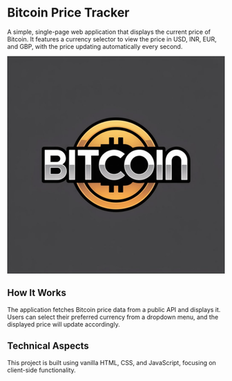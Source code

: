 # Bitcoin Price Tracker

A simple, single-page web application that displays the current price of Bitcoin. It features a currency selector to view the price in USD, INR, EUR, and GBP, with the price updating automatically every second.

![Bitcoin Price Tracker Screenshot](bitcoin.jpeg) <!-- You might need to add a screenshot of your project -->

## How It Works

The application fetches Bitcoin price data from a public API and displays it. Users can select their preferred currency from a dropdown menu, and the displayed price will update accordingly.

## Technical Aspects

This project is built using vanilla HTML, CSS, and JavaScript, focusing on client-side functionality.
